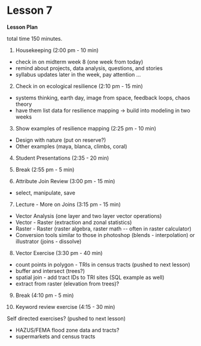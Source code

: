 Lesson 7
========

**Lesson Plan**  

total time 150 minutes. 

1.   Housekeeping (2:00 pm - 10 min)  
   -   check in on midterm week 8 (one week from today)
   -   remind about projects, data analysis, questions, and stories
   -   syllabus updates later in the week, pay attention ...

2.   Check in on ecological resilience (2:10 pm - 15 min)
   -   systems thinking, earth day, image from space, feedback loops, chaos theory
   -   have them list data for resilience mapping -> build into modeling in two weeks

3.   Show examples of resilience mapping (2:25 pm - 10 min)
   -   Design with nature (put on reserve?)
   -   Other examples (maya, blanca, climbs, coral)

4.   Student Presentations (2:35 - 20 min)

5.   Break (2:55 pm - 5 min)

6.   Attribute Join Review (3:00 pm - 15 min)
   -   select, manipulate, save

7.   Lecture - More on Joins (3:15 pm - 15 min)
   -   Vector Analysis (one layer and two layer vector operations)
   -   Vector - Raster (extraction and zonal statistics)
   -   Raster - Raster (raster algebra, raster math -- often in raster calculator)
   -   Conversion tools similar to those in photoshop (blends - interpolation) or illustrator (joins - dissolve)
 
8.   Vector Exercise (3:30 pm - 40 min)
   -   count points in polygon - TRIs in census tracts (pushed to next lesson)
   -   buffer and intersect (trees?)
   -   spatial join - add tract IDs to TRI sites (SQL example as well)
   -   extract from raster (elevation from trees)?

9.   Break (4:10 pm - 5 min)

11.   Keyword review exercise (4:15 - 30 min)


Self directed exercises? (pushed to next lesson)
   -   HAZUS/FEMA flood zone data and tracts?
   -   supermarkets and census tracts
 
